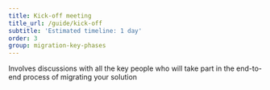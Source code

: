 ```yaml
---
title: Kick-off meeting
title_url: /guide/kick-off 
subtitle: 'Estimated timeline: 1 day'
order: 3
group: migration-key-phases
---
```


Involves discussions with all the key people who will take part in the end-to-end process of migrating your solution
